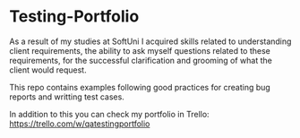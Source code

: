 # Testing-Portfolio

As a result of my studies at SoftUni I acquired skills related to understanding client requirements, the ability to ask myself questions related to these requirements, for the successful clarification and grooming of what the client would request.

This repo contains examples following good practices for creating bug reports and writting test cases.

In addition to this you can check my portfolio in Trello: https://trello.com/w/qatestingportfolio

